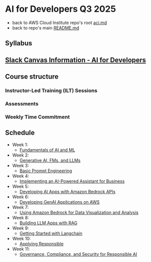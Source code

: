 # AI for Developers Q3 2025

* back to AWS Cloud Institute repo's root [aci.md](../aci.md)
* back to repo's main [README.md](../../../README.md)

## Syllabus

## [Slack Canvas Information - AI for Developers](./canvas.md)

## Course structure

### Instructor-Led Training (ILT) Sessions

### Assessments

### Weekly Time Commitment

## Schedule

* Week 1:
  * [Fundamentals of AI and ML](./W010FundamentalsOfAiAndMl.md)
* Week 2:
  * [Generative AI, FMs, and LLMs](./W020GenerativeAiFmAndLlm.md)
* Week 3:
  * [Basic Prompt Engineering](./W030BasicPromptingEngineering.md)
* Week 4:
  * [Implementing an AI-Powered Assistant for Business](./W040ImplementingAiAssistantForBusiness.md)
* Week 5:
  * [Developing AI Apps with Amazon Bedrock APIs](./W050DevelopingAiAppsAmazonBedrockApi.md)
* Week 6:
  * [Developing GenAI Applications on AWS](./W060DevelopingGenAiAppsOnAws.md)
* Week 7:
  * [Using Amazon Bedrock for Data Visualization and Analysis](./W070AmazonBedrockForDataVisualization.md)
* Week 8:
  * [Building LLM Apps with RAG]()
* Week 9:
  * [Getting Started with Langchain]()
* Week 10:
  * [Applying Responsible]()
* Week 11:
  * [Governance, Compliance, and Security for Responsible AI]()
  